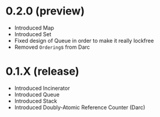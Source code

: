 # 0.2.0 (preview)
* Introduced Map
* Introduced Set
* Fixed design of Queue in order to make it really lockfree
* Removed `Ordering`s from Darc

# 0.1.X (release)
* Introduced Incinerator
* Introduced Queue
* Introduced Stack
* Introduced Doubly-Atomic Reference Counter (Darc)
